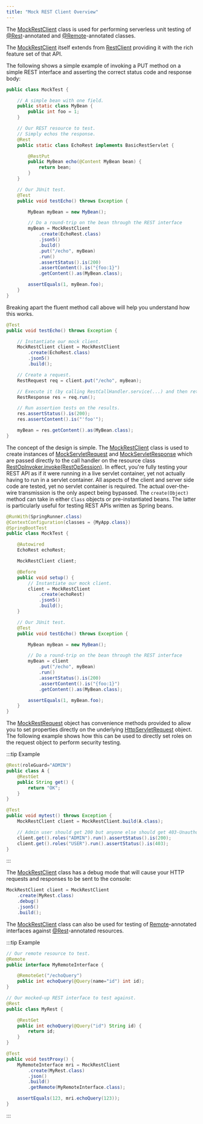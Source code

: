 ```yaml
---
title: "Mock REST Client Overview"
---
```


The [MockRestClient](API_DOCS/org/apache/juneau/rest/mock/MockRestClient.html) class is used for performing
serverless unit testing of [@Rest](API_DOCS/org/apache/juneau/rest/annotation/Rest.html)-annotated and [@Remote](API_DOCS/org/apache/juneau/http/remote/Remote.html)-annotated classes.

The [MockRestClient](API_DOCS/org/apache/juneau/rest/mock/MockRestClient.html) itself extends from [RestClient](API_DOCS/org/apache/juneau/rest/client/RestClient.html) providing it with the rich feature set of that API.

The following shows a simple example of invoking a PUT method on a simple REST interface and asserting the correct
status code and response body:

```java
public class MockTest {

    // A simple bean with one field.
    public static class MyBean {
        public int foo = 1;
    }

    // Our REST resource to test.
    // Simply echos the response.
    @Rest
    public static class EchoRest implements BasicRestServlet {

        @RestPut
        public MyBean echo(@Content MyBean bean) {
            return bean;
        }
    }

    // Our JUnit test.
    @Test
    public void testEcho() throws Exception {

        MyBean myBean = new MyBean();

        // Do a round-trip on the bean through the REST interface
        myBean = MockRestClient
            .create(EchoRest.class)
            .json5()
            .build()
            .put("/echo", myBean)
            .run()
            .assertStatus().is(200)
            .assertContent().is("{foo:1}")
            .getContent().as(MyBean.class);

        assertEquals(1, myBean.foo);
    }
}
```

Breaking apart the fluent method call above will help you understand how this works.

```java
@Test
public void testEcho() throws Exception {

    // Instantiate our mock client.
    MockRestClient client = MockRestClient
        .create(EchoRest.class)
        .json5()
        .build();

    // Create a request.
    RestRequest req = client.put("/echo", myBean);

    // Execute it (by calling RestCallHandler.service(...) and then returning the response object).
    RestResponse res = req.run();

    // Run assertion tests on the results.
    res.assertStatus().is(200);
    res.assertContent().is("'foo'");

    myBean = res.getContent().as(MyBean.class);
}
```

The concept of the design is simple.
The [MockRestClient](API_DOCS/org/apache/juneau/rest/mock/MockRestClient.html) class is used to create instances of [MockServletRequest](API_DOCS/org/apache/juneau/rest/mock/MockServletRequest.html) and [MockServletResponse](API_DOCS/org/apache/juneau/rest/mock/MockServletResponse.html) which are passed directly to the call handler on the resource class [RestOpInvoker.invoke(RestOpSession)](API_DOCS/org/apache/juneau/rest/RestOpInvoker.html#invoke(RestOpSession)).
In effect, you're fully testing your REST API as if it were running in a live servlet container, yet not actually having
to run in a servlet container.
All aspects of the client and server side code are tested, yet no servlet container is required.
The actual over-the-wire transmission is the only aspect being bypassed.
The `create(Object)` method can take in either `Class` objects or pre-instantiated beans.
The latter is particularly useful for testing REST APIs written as Spring beans.

```java
@RunWith(SpringRunner.class)
@ContextConfiguration(classes = {MyApp.class})
@SpringBootTest
public class MockTest {

    @Autowired
    EchoRest echoRest;

    MockRestClient client;

    @Before
    public void setup() {
        // Instantiate our mock client.
        client = MockRestClient
            .create(echoRest)
            .json5()
            .build();
    }

    // Our JUnit test.
    @Test
    public void testEcho() throws Exception {

        MyBean myBean = new MyBean();

        // Do a round-trip on the bean through the REST interface
        myBean = client
            .put("/echo", myBean)
            .run()
            .assertStatus().is(200)
            .assertContent().is("{foo:1}")
            .getContent().as(MyBean.class);

        assertEquals(1, myBean.foo);
    }
}
```

The [MockRestRequest](API_DOCS/org/apache/juneau/rest/mock/MockRestRequest.html) object has convenience methods
provided to allow you to set properties directly on the underlying [HttpServletRequest](API_DOCS/jakarta/servlet/http/HttpServletRequest.html) object.
The following example shows how this can be used to directly set roles on the request object to perform security
testing.

:::tip Example
```java
@Rest(roleGuard="ADMIN")
public class A {
    @RestGet
    public String get() {
        return "OK";
    }
}

@Test
public void mytest() throws Exception {
    MockRestClient client = MockRestClient.build(A.class);

    // Admin user should get 200 but anyone else should get 403-Unauthorized.
    client.get().roles("ADMIN").run().assertStatus().is(200);
    client.get().roles("USER").run().assertStatus().is(403);
}
```
:::

The [MockRestClient](API_DOCS/org/apache/juneau/rest/mock/MockRestClient.html) class has a debug mode that will
cause your HTTP requests and responses to
be sent to the console:

```java
MockRestClient client = MockRestClient
    .create(MyRest.class)
    .debug()
    .json5()
    .build();
```

The [MockRestClient](API_DOCS/org/apache/juneau/rest/mock/MockRestClient.html) class can also be used for testing of [Remote](API_DOCS/org/apache/juneau/http/remote/Remote.html)-annotated interfaces against [@Rest](API_DOCS/org/apache/juneau/rest/annotation/Rest.html)-annotated resources.

:::tip Example
```java
// Our remote resource to test.
@Remote
public interface MyRemoteInterface {

    @RemoteGet("/echoQuery")
    public int echoQuery(@Query(name="id") int id);
}

// Our mocked-up REST interface to test against.
@Rest
public class MyRest {

    @RestGet
    public int echoQuery(@Query("id") String id) {
        return id;
    }
}

@Test
public void testProxy() {
    MyRemoteInterface mri = MockRestClient
        .create(MyRest.class)
        .json()
        .build()
        .getRemote(MyRemoteInterface.class);

    assertEquals(123, mri.echoQuery(123));
}
```
:::